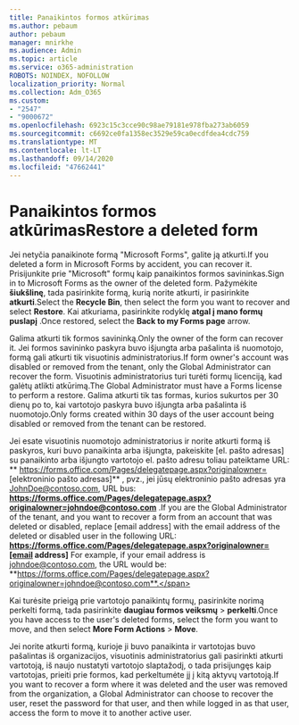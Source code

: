 ```yaml
---
title: Panaikintos formos atkūrimas
ms.author: pebaum
author: pebaum
manager: mnirkhe
ms.audience: Admin
ms.topic: article
ms.service: o365-administration
ROBOTS: NOINDEX, NOFOLLOW
localization_priority: Normal
ms.collection: Adm_O365
ms.custom:
- "2547"
- "9000672"
ms.openlocfilehash: 6923c15c3cce90c98ae79181e978fba273ab6059
ms.sourcegitcommit: c6692ce0fa1358ec3529e59ca0ecdfdea4cdc759
ms.translationtype: MT
ms.contentlocale: lt-LT
ms.lasthandoff: 09/14/2020
ms.locfileid: "47662441"
---
```

# <a name="restore-a-deleted-form"></a><span data-ttu-id="423de-102">Panaikintos formos atkūrimas</span><span class="sxs-lookup"><span data-stu-id="423de-102">Restore a deleted form</span></span>

<span data-ttu-id="423de-103">Jei netyčia panaikinote formą "Microsoft Forms", galite ją atkurti.</span><span class="sxs-lookup"><span data-stu-id="423de-103">If you deleted a form in Microsoft Forms by accident, you can recover it.</span></span> <span data-ttu-id="423de-104">Prisijunkite prie "Microsoft" formų kaip panaikintos formos savininkas.</span><span class="sxs-lookup"><span data-stu-id="423de-104">Sign in to Microsoft Forms as the owner of the deleted form.</span></span> <span data-ttu-id="423de-105">Pažymėkite **šiukšlinę**, tada pasirinkite formą, kurią norite atkurti, ir pasirinkite **atkurti**.</span><span class="sxs-lookup"><span data-stu-id="423de-105">Select the **Recycle Bin**, then select the form you want to recover and select **Restore**.</span></span> <span data-ttu-id="423de-106">Kai atkuriama, pasirinkite rodyklę **atgal į mano formų puslapį** .</span><span class="sxs-lookup"><span data-stu-id="423de-106">Once restored, select the **Back to my Forms page** arrow.</span></span>

<span data-ttu-id="423de-107">Galima atkurti tik formos savininką.</span><span class="sxs-lookup"><span data-stu-id="423de-107">Only the owner of the form can recover it.</span></span> <span data-ttu-id="423de-108">Jei formos savininko paskyra buvo išjungta arba pašalinta iš nuomotojo, formą gali atkurti tik visuotinis administratorius.</span><span class="sxs-lookup"><span data-stu-id="423de-108">If form owner's account was disabled or removed from the tenant, only the Global Administrator can recover the form.</span></span> <span data-ttu-id="423de-109">Visuotinis administratorius turi turėti formų licenciją, kad galėtų atlikti atkūrimą.</span><span class="sxs-lookup"><span data-stu-id="423de-109">The Global Administrator must have a Forms license to perform a restore.</span></span> <span data-ttu-id="423de-110">Galima atkurti tik tas formas, kurios sukurtos per 30 dienų po to, kai vartotojo paskyra buvo išjungta arba pašalinta iš nuomotojo.</span><span class="sxs-lookup"><span data-stu-id="423de-110">Only forms created within 30 days of the user account being disabled or removed from the tenant can be restored.</span></span>

<span data-ttu-id="423de-111">Jei esate visuotinis nuomotojo administratorius ir norite atkurti formą iš paskyros, kuri buvo panaikinta arba išjungta, pakeiskite [el. pašto adresas] su panaikinto arba išjungto vartotojo el. pašto adresu toliau pateiktame URL: \*\* https://forms.office.com/Pages/delegatepage.aspx?originalowner= [elektroninio pašto adresas]\*\* , pvz., jei jūsų elektroninio pašto adresas yra JohnDoe@contoso.com, URL bus: **https://forms.office.com/Pages/delegatepage.aspx?originalowner=johndoe@contoso.com** .</span><span class="sxs-lookup"><span data-stu-id="423de-111">If you are the Global Administrator of the tenant, and you want to recover a form from an account that was deleted or disabled, replace [email address] with the email address of the deleted or disabled user in the following URL: **https://forms.office.com/Pages/delegatepage.aspx?originalowner=[email address]** For example, if your email address is johndoe@contoso.com, the URL would be: **https://forms.office.com/Pages/delegatepage.aspx?originalowner=johndoe@contoso.com**.</span></span> 

<span data-ttu-id="423de-112">Kai turėsite prieigą prie vartotojo panaikintų formų, pasirinkite norimą perkelti formą, tada pasirinkite **daugiau formos veiksmų**  >  **perkelti**.</span><span class="sxs-lookup"><span data-stu-id="423de-112">Once you have access to the user's deleted forms, select the form you want to move, and then select **More Form Actions** > **Move**.</span></span>

<span data-ttu-id="423de-113">Jei norite atkurti formą, kurioje ji buvo panaikinta ir vartotojas buvo pašalintas iš organizacijos, visuotinis administratorius gali pasirinkti atkurti vartotoją, iš naujo nustatyti vartotojo slaptažodį, o tada prisijungęs kaip vartotojas, prieiti prie formos, kad perkeltumėte jį į kitą aktyvų vartotoją.</span><span class="sxs-lookup"><span data-stu-id="423de-113">If you want to recover a form where it was deleted and the user was removed from the organization, a Global Administrator can choose to recover the user, reset the password for that user, and then while logged in as that user, access the form to move it to another active user.</span></span> 